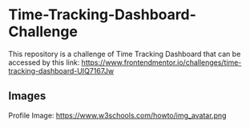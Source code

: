 # Time-Tracking-Dashboard-Challenge
This repository is a challenge of Time Tracking Dashboard that can be accessed by this link: https://www.frontendmentor.io/challenges/time-tracking-dashboard-UIQ7167Jw

## Images
Profile Image: https://www.w3schools.com/howto/img_avatar.png